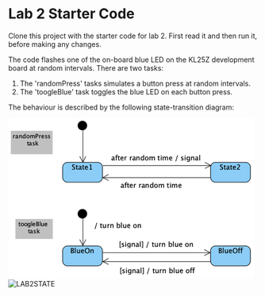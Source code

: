 # Lab 2 Starter Code

Clone this project with the starter code for lab 2. First read it and then run it, before making any changes.

The code flashes one of the on-board blue LED on the KL25Z development board at random intervals. There are two tasks:
  1. The 'randomPress' tasks simulates a button press at random intervals.
  1. The 'toogleBlue' task toggles the blue LED on each button press.

The behaviour is described by the following state-transition diagram: 

![state transition models of the tasks in lab 2](stm.png)
<img width="534" alt="LAB2STATE" src="https://media.github.research.its.qmul.ac.uk/user/2315/files/3cc41b80-10a7-11eb-9c44-448f1497c438">
